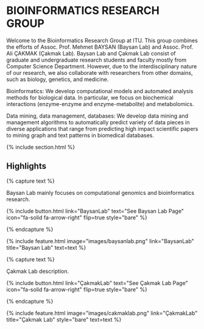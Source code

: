 ---
---

# BIOINFORMATICS RESEARCH GROUP

Welcome to the Bioinformatics Research Group at ITU. This group combines the efforts of Assoc. Prof. Mehmet BAYSAN (Baysan Lab) and Assoc. Prof. Ali ÇAKMAK (Çakmak Lab).  Baysan Lab and Çakmak Lab consist of graduate and undergraduate research students and faculty mostly from Computer Science Department. However, due to the interdisciplinary nature of our research, we also collaborate with researchers from other domains, such as biology, genetics, and medicine.

Bioinformatics: We develop computational models and automated analysis methods for biological data. In particular, we focus on biochemical interactions (enzyme-enzyme and enzyme-metabolite) and metabolomics.

Data mining, data management, databases: We develop data mining and management algorithms to automatically predict variety of data pieces in diverse applications that range from predicting high impact scientific papers to mining graph and text patterns in biomedical databases. 

{% include section.html %}

## Highlights

{% capture text %}

Baysan Lab mainly focuses on computational genomics and bioinformatics research.   

{%
  include button.html
  link="BaysanLab"
  text="See Baysan Lab Page"
  icon="fa-solid fa-arrow-right"
  flip=true
  style="bare"
%}

{% endcapture %}

{%
  include feature.html
  image="images/baysanlab.png"
  link="BaysanLab"
  title="Baysan Lab"
  text=text
%}

{% capture text %}

Çakmak Lab description.

{%
  include button.html
  link="ÇakmakLab"
  text="See Çakmak Lab Page"
  icon="fa-solid fa-arrow-right"
  flip=true
  style="bare"
%}

{% endcapture %}

{%
  include feature.html
  image="images/cakmaklab.png"
  link="ÇakmakLab"
  title="Çakmak Lab"
  style="bare"
  text=text
%}

